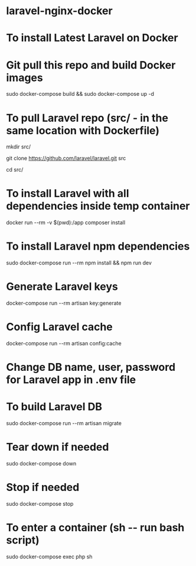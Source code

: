 # laravel-nginx-docker

# To install Latest Laravel on Docker

# Git pull this repo and build Docker images
sudo docker-compose build && sudo docker-compose up -d

# To pull Laravel repo (src/ - in the same location with Dockerfile)
mkdir src/

git clone https://github.com/laravel/laravel.git src

cd src/

# To install Laravel with all dependencies inside temp container
docker run --rm -v $(pwd):/app composer install

# To install Laravel npm dependencies
sudo docker-compose run --rm npm install && npm run dev

# Generate Laravel keys
docker-compose run --rm artisan key:generate

# Config Laravel cache
docker-compose run --rm artisan config:cache

# Change DB name, user, password for Laravel app in .env file 

# To build Laravel DB
sudo docker-compose run --rm artisan migrate

# Tear down if needed
sudo docker-compose down

# Stop if needed
sudo docker-compose stop

# To enter a container (sh -- run bash script)
sudo docker-compose exec php sh



